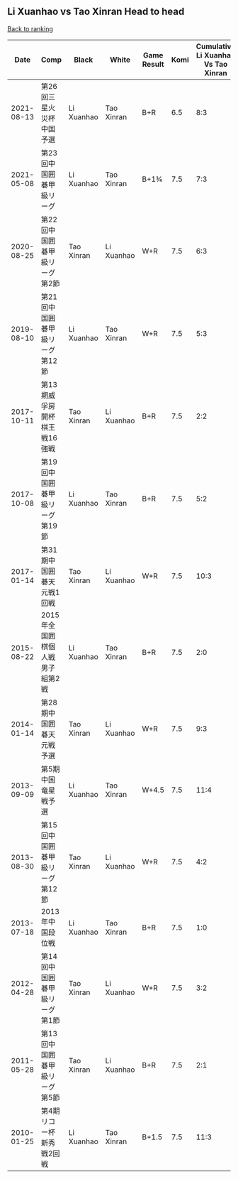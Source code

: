 ## Li Xuanhao vs Tao Xinran Head to head

[Back to ranking](../../index.md)




| **Date** | **Comp** | **Black** | **White** | **Game Result** | **Komi** | **Cumulative Li Xuanhao Vs Tao Xinran** | **Li Xuanhao Streak** | **Tao Xinran Streak** | 
| --- | --- | --- | --- | --- | --- | --- | --- | --- |
| 2021-08-13 | 第26回三星火災杯中国予選 | Li Xuanhao | Tao Xinran | B+R | 6.5 | 8:3 | 3 | 0 | 
| 2021-05-08 | 第23回中国囲碁甲級リーグ | Li Xuanhao | Tao Xinran | B+1¾ | 7.5 | 7:3 | 2 | 0 | 
| 2020-08-25 | 第22回中国囲碁甲級リーグ第2節 | Tao Xinran | Li Xuanhao | W+R | 7.5 | 6:3 | 1 | 0 | 
| 2019-08-10 | 第21回中国囲碁甲級リーグ第12節 | Li Xuanhao | Tao Xinran | W+R | 7.5 | 5:3 | 0 | 1 | 
| 2017-10-11 | 第13期威孚房開杯棋王戦16強戦 | Tao Xinran | Li Xuanhao | B+R | 7.5 | 2:2 | 0 | 2 | 
| 2017-10-08 | 第19回中国囲碁甲級リーグ第19節 | Li Xuanhao | Tao Xinran | B+R | 7.5 | 5:2 | 3 | 0 | 
| 2017-01-14 | 第31期中国囲碁天元戦1回戦 | Tao Xinran | Li Xuanhao | W+R | 7.5 | 10:3 | 5 | 0 | 
| 2015-08-22 | 2015年全国囲棋個人戦男子組第2戦 | Li Xuanhao | Tao Xinran | B+R | 7.5 | 2:0 | 2 | 0 | 
| 2014-01-14 | 第28期中国囲碁天元戦予選 | Tao Xinran | Li Xuanhao | W+R | 7.5 | 9:3 | 4 | 0 | 
| 2013-09-09 | 第5期中国竜星戦予選 | Li Xuanhao | Tao Xinran | W+4.5 | 7.5 | 11:4 | 0 | 1 | 
| 2013-08-30 | 第15回中国囲碁甲級リーグ第12節 | Tao Xinran | Li Xuanhao | W+R | 7.5 | 4:2 | 2 | 0 | 
| 2013-07-18 | 2013年中国段位戦 | Li Xuanhao | Tao Xinran | B+R | 7.5 | 1:0 | 1 | 0 | 
| 2012-04-28 | 第14回中国囲碁甲級リーグ第1節 | Tao Xinran | Li Xuanhao | W+R | 7.5 | 3:2 | 1 | 0 | 
| 2011-05-28 | 第13回中国囲碁甲級リーグ第5節 | Tao Xinran | Li Xuanhao | B+R | 7.5 | 2:1 | 0 | 1 | 
| 2010-01-25 | 第4期リコー杯新秀戦2回戦 | Li Xuanhao | Tao Xinran | B+1.5 | 7.5 | 11:3 | 6 | 0 |




